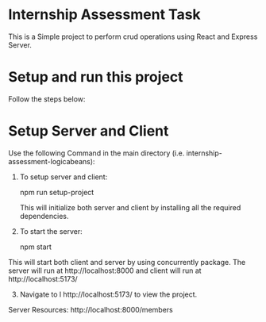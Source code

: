 # Internship Assessment Task

This is a Simple project to perform crud operations using React and Express Server.

# Setup and run this project

Follow the steps below:

# Setup Server and Client
Use the following Command in the main directory (i.e. internship-assessment-logicabeans):

1. To setup server and client:

    npm run setup-project

    This will initialize both server and client by installing all the required dependencies.

2. To start the server:

    npm start

This will start both client and server by using concurrently package.
The server will run at http://localhost:8000 and client will run at  http://localhost:5173/


3. Navigate to l http://localhost:5173/ to view the project.

Server Resources:
http://localhost:8000/members


